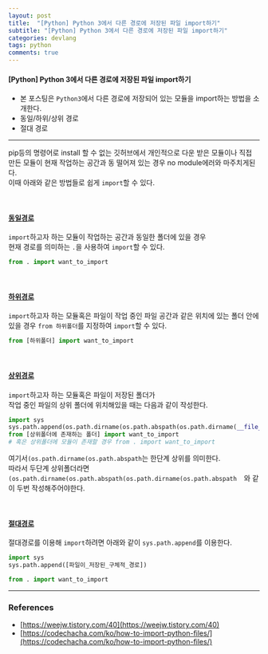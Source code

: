 ```yaml
---
layout: post
title:  "[Python] Python 3에서 다른 경로에 저장된 파일 import하기"
subtitle: "[Python] Python 3에서 다른 경로에 저장된 파일 import하기"
categories: devlang
tags: python
comments: true
---
```

#### [Python] Python 3에서 다른 경로에 저장된 파일 import하기
-  본 포스팅은 `Python3`에서 다른 경로에 저장되어 있는 모듈을 import하는 방법을 소개한다.
- 동일/하위/상위 경로
- 절대 경로

---

pip등의 명령어로 install 할 수 없는 깃허브에서 개인적으로 다운 받은 모듈이나 직접 만든 모듈이 현재 작업하는 공간과 동 떨어져 있는 경우 no module에러와 마주치게된다. <br>이때  아래와 같은 방법들로 쉽게 `import`할 수 있다.

<br>

#### <u> 동일경로</u>

`import`하고자 하는 모듈이 작업하는 공간과 동일한 폴더에 있을 경우<br>현재 경로를 의미하는 `.`을 사용하여 `import`할 수 있다.

```python
from . import want_to_import
```

<br>

#### <u>하위경로</u>

`import`하고자 하는 모듈혹은 파일이 작업 중인 파일 공간과 같은 위치에 있는 폴더 안에 있을 경우 `from 하위폴더`를 지정하여 `import`할 수 있다.

```python
from [하위폴더] import want_to_import
```

<br>

#### <u>상위경로</u>

`import`하고자 하는 모듈혹은 파일이 저장된 폴더가<br> 작업 중인 파일의 상위 폴더에 위치해있을 때는 다음과 같이 작성한다.

```python
import sys
sys.path.append(os.path.dirname(os.path.abspath(os.path.dirname(__file__))))
from [상위폴더에 존재하는 폴더] import want_to_import
# 혹은 상위폴더에 모듈이 존재할 경우 from . import want_to_import
```

여기서`(os.path.dirname(os.path.abspath`는  한단계 상위를 의미한다. <br>따라서 두단계 상위폴더라면 `(os.path.dirname(os.path.abspath(os.path.dirname(os.path.abspath  `와 같이 두번 작성해주어야한다.

<br>
  
#### <u>절대경로</u>

절대경로를 이용해 `import`하려면 아래와 같이 `sys.path.append`를 이용한다.

```python
import sys
sys.path.append([파일이_저장된_구체적_경로])

from . import want_to_import
```

---

### References
  
-   [https://weejw.tistory.com/40](https://weejw.tistory.com/40)
-   [https://codechacha.com/ko/how-to-import-python-files/](https://codechacha.com/ko/how-to-import-python-files/)




